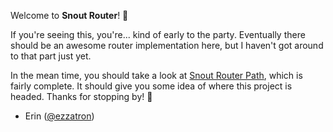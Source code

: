 Welcome to **Snout Router**! 🐽

If you're seeing this, you're... kind of early to the party. Eventually there
should be an awesome router implementation here, but I haven't got around to
that part just yet.

In the mean time, you should take a look at [Snout Router Path], which is fairly
complete. It should give you some idea of where this project is headed. Thanks
for stopping by! 👋

- Erin ([@ezzatron])

<!-- References -->

[@ezzatron]: https://github.com/ezzatron
[snout router path]: https://github.com/snout-router/router-path
